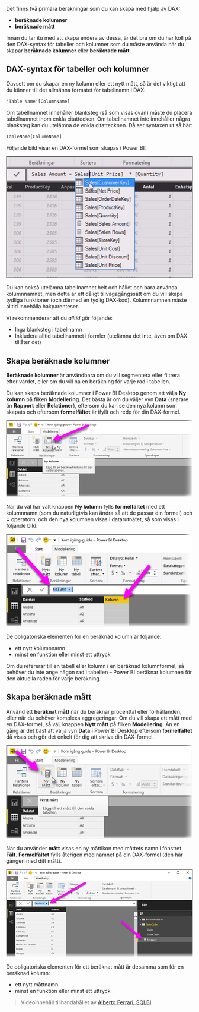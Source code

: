 Det finns två primära beräkningar som du kan skapa med hjälp av DAX:

* **beräknade kolumner**
* **beräknade mått**

Innan du tar itu med att skapa endera av dessa, är det bra om du har koll på den DAX-syntax för tabeller och kolumner som du måste använda när du skapar **beräknade kolumner** eller **beräknade mått**.

## <a name="dax-table-and-column-name-syntax"></a>DAX-syntax för tabeller och kolumner
Oavsett om du skapar en ny kolumn eller ett nytt mått, så är det viktigt att du känner till det allmänna formatet för tabellnamn i DAX:

    'Table Name'[ColumnName]

Om tabellnamnet innehåller blanksteg (så som visas ovan) måste du placera tabellnamnet inom enkla citattecken. Om tabellnamnet inte innehåller några blanksteg kan du utelämna de enkla citattecknen. Då ser syntaxen ut så här:

    TableName[ColumnName]

Följande bild visar en DAX-formel som skapas i Power BI:

![](media/7-2-dax-calculation-types/dax-calc-types_1.png)

Du kan också utelämna tabellnamnet helt och hållet och bara använda kolumnnamnet, men detta är ett dåligt tillvägagångssätt om du vill skapa tydliga funktioner (och därmed en tydlig DAX-kod). Kolumnnamnen måste alltid innehålla hakparenteser.

Vi rekommenderar att du *alltid* gör följande:

* Inga blanksteg i tabellnamn
* Inkludera alltid tabellnamnet i formler (utelämna det inte, även om DAX tillåter det)

## <a name="creating-calculated-columns"></a>Skapa beräknade kolumner
**Beräknade kolumner** är användbara om du vill segmentera eller filtrera efter värdet, eller om du vill ha en beräkning för varje rad i tabellen.

Du kan skapa beräknade kolumner i Power BI Desktop genom att välja **Ny kolumn** på fliken **Modellering**. Det bästa är om du väljer vyn **Data** (snarare än **Rapport** eller **Relationer**), eftersom du kan se den nya kolumn som skapats och eftersom **formelfältet** är ifyllt och redo för din DAX-formel.

![](media/7-2-dax-calculation-types/dax-calc-types_2a.png)

När du väl har valt knappen **Ny kolumn** fylls **formelfältet** med ett kolumnnamn (som du naturligtvis kan ändra så att de passar din formel) och **=** operatorn, och den nya kolumnen visas i datarutnätet, så som visas i följande bild.

![](media/7-2-dax-calculation-types/dax-calc-types_3.png)

De obligatoriska elementen för en beräknad kolumn är följande:

* ett nytt kolumnnamn
* minst en funktion eller minst ett uttryck

Om du refererar till en tabell eller kolumn i en beräknad kolumnformel, så behöver du inte ange någon rad i tabellen – Power BI beräknar kolumnen för den aktuella raden för varje beräkning.

## <a name="creating-calculated-measures"></a>Skapa beräknade mått
Använd ett **beräknat mått** när du beräknar procenttal eller förhållanden, eller när du behöver komplexa aggregeringar. Om du vill skapa ett mått med en DAX-formel, så välj knappen **Nytt mått** på fliken **Modellering**. Än en gång är det bäst att välja vyn **Data** i Power BI Desktop eftersom **formelfältet** då visas och gör det enkelt för dig att skriva din DAX-formel.

![](media/7-2-dax-calculation-types/dax-calc-types_4.png)

När du använder **mått** visas en ny måttikon med måttets namn i fönstret **Fält**. **Formelfältet** fylls återigen med namnet på din DAX-formel (den här gången med ditt mått).

![](media/7-2-dax-calculation-types/dax-calc-types_5.png)

De obligatoriska elementen för ett beräknat mått är desamma som för en beräknad kolumn:

* ett nytt måttnamn
* minst en funktion eller minst ett uttryck

> Videoinnehåll tillhandahållet av [Alberto Ferrari, SQLBI](http://www.sqlbi.com/learning-dax/?utm_source=powerbi&utm_medium=marketing&utm_campaign=after-summit)
> 
> 

